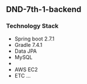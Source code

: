 ## DND-7th-1-backend

### Technology Stack 
- Spring boot 2.7.1
- Gradle 7.4.1
- Data JPA
- MySQL
- 
- AWS EC2
- ETC ...
